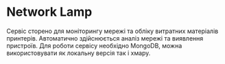 # Network Lamp

Сервіс сторено для моніторингу мережі та обліку витратних матеріалів принтерів. Автоматично здійснюється аналіз мережі та виявлення пристроїв. Для роботи сервісу необхідно MongoDB, можна використовувати як локальну версія так і хмару. 
